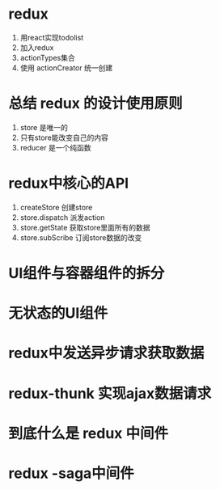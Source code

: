 # redux
1. 用react实现todolist
2. 加入redux
3. actionTypes集合
4. 使用 actionCreator 统一创建

# 总结 redux 的设计使用原则
1. store 是唯一的
2. 只有store能改变自己的内容
3. reducer 是一个纯函数

# redux中核心的API
1. createStore 创建store
2. store.dispatch 派发action
3. store.getState 获取store里面所有的数据
4. store.subScribe 订阅store数据的改变

# UI组件与容器组件的拆分

# 无状态的UI组件

# redux中发送异步请求获取数据

# redux-thunk 实现ajax数据请求

# 到底什么是 redux 中间件

# redux -saga中间件